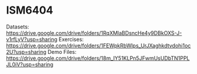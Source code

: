 # ISM6404
Datasets:  https://drive.google.com/drive/folders/1RqXMlaBDsncHe4y9DBkOXS-J-v1rfLyV?usp=sharing
Exercises:  https://drive.google.com/drive/folders/1FEWpkRbWlps_UrJXaghkdtvdohi1oc2U?usp=sharing
Demo Files: https://drive.google.com/drive/folders/18m_IY51KLPn5JFwmUsUDbTN1PPLJL0iV?usp=sharing
